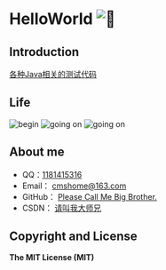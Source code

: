 # HelloWorld  ![:kiss:](https://github.com/jsw0528/rails_emoji/raw/master/vendor/assets/images/emojis/kiss.png)


## Introduction
[各种Java相关的测试代码](http://blog.csdn.net/qq_27093465?viewmode=contents)


## Life
![begin](http://forum.csdn.net/PointForum/ui/scripts/csdn/Plugin/003/onion/41.gif "刚刚毕业，好好学习。") ![going on](http://forum.csdn.net/PointForum/ui/scripts/csdn/Plugin/003/onion/83.gif "渐入佳境，高调装逼。") ![going on](http://forum.csdn.net/PointForum/ui/scripts/csdn/Plugin/003/onion/2.gif "最高境界，低调低调。")

## About me
- QQ：[1181415316](http://blog.csdn.net/qq_27093465?viewmode=contents "我的qq号")
- Email：  [cmshome@163.com](http://mail.163.com/ "我的邮箱")
- GitHub： [Please Call Me Big Brother.](https://github.com/cmshome "我的GitHub")
- CSDN：   [请叫我大师兄](http://blog.csdn.net/qq_27093465?viewmode=contents "我的CSDN")

## Copyright and License
**The MIT License (MIT)**  
